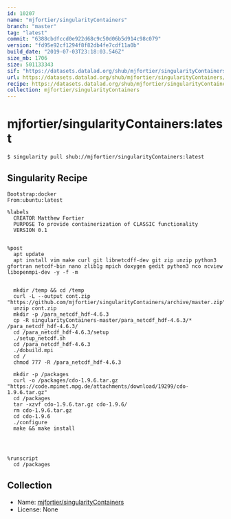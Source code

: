 ```yaml
---
id: 10207
name: "mjfortier/singularityContainers"
branch: "master"
tag: "latest"
commit: "6388cbdfccd0e922d68c9c50d06b5d914c98c079"
version: "fd95e92cf1294f8f82db4fe7cdf11a0b"
build_date: "2019-07-03T23:18:03.546Z"
size_mb: 1706
size: 501133343
sif: "https://datasets.datalad.org/shub/mjfortier/singularityContainers/latest/2019-07-03-6388cbdf-fd95e92c/fd95e92cf1294f8f82db4fe7cdf11a0b.simg"
url: https://datasets.datalad.org/shub/mjfortier/singularityContainers/latest/2019-07-03-6388cbdf-fd95e92c/
recipe: https://datasets.datalad.org/shub/mjfortier/singularityContainers/latest/2019-07-03-6388cbdf-fd95e92c/Singularity
collection: mjfortier/singularityContainers
---
```


# mjfortier/singularityContainers:latest

```bash
$ singularity pull shub://mjfortier/singularityContainers:latest
```

## Singularity Recipe

```singularity
Bootstrap:docker
From:ubuntu:latest

%labels
  CREATOR Matthew Fortier
  PURPOSE To provide containerization of CLASSIC functionality
  VERSION 0.1


%post
  apt update
  apt install vim make curl git libnetcdff-dev git zip unzip python3 gfortran netcdf-bin nano zlib1g mpich doxygen gedit python3 nco ncview libopenmpi-dev -y -f -m


  mkdir /temp && cd /temp
  curl -L --output cont.zip "https://github.com/mjfortier/singularityContainers/archive/master.zip"
  unzip cont.zip
  mkdir -p /para_netcdf_hdf-4.6.3
  cp -R singularityContainers-master/para_netcdf_hdf-4.6.3/* /para_netcdf_hdf-4.6.3/
  cd /para_netcdf_hdf-4.6.3/setup
  ./setup_netcdf.sh
  cd /para_netcdf_hdf-4.6.3
  ./dobuild.mpi
  cd /
  chmod 777 -R /para_netcdf_hdf-4.6.3

  mkdir -p /packages
  curl -o /packages/cdo-1.9.6.tar.gz "https://code.mpimet.mpg.de/attachments/download/19299/cdo-1.9.6.tar.gz"
  cd /packages
  tar -xzvf cdo-1.9.6.tar.gz cdo-1.9.6/
  rm cdo-1.9.6.tar.gz
  cd cdo-1.9.6
  ./configure
  make && make install




%runscript
  cd /packages
```

## Collection

 - Name: [mjfortier/singularityContainers](https://github.com/mjfortier/singularityContainers)
 - License: None

